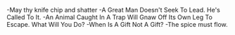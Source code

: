 -May thy knife chip and shatter 
-A Great Man Doesn't Seek To Lead. He's Called To It. 
-An Animal Caught In A Trap Will Gnaw Off Its Own Leg To Escape. What Will You Do?
-When Is A Gift Not A Gift?
-The spice must flow.
